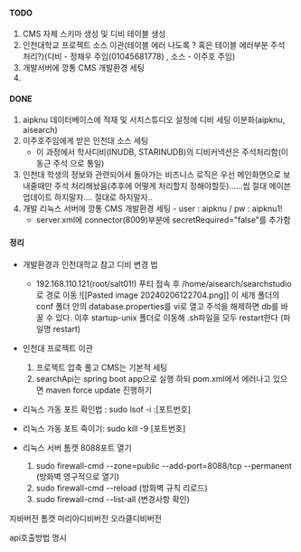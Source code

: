 
#### TODO
1. CMS 자체  스키마 생성 및 디비 테이블 생성 
2. 인천대학교 프로젝트 소스 이관(테이블 에러 나도록 ? 혹은 테이블 에러부분 주석 처리?)(디비 - 정채우 주임(01045681778) , 소스 - 이주호 주임)
3. 개발서버에 깡통 CMS 개발환경 세팅
4. 

#### DONE
 1. aipknu 데이터베이스에 적재 및 서치스튜디오 설정에 디비 세팅 이분화(aipknu, aisearch)
 2. 이주호주임에게 받은 인천대 소스 세팅
	 - 이 과정에서 학사디비(INUDB, STARINUDB)의 디비커넥션은 주석처리함(이동근 주석 으로 통일)
3. 인천대 학생의 정보와 관련되어서 돌아가는 비즈니스 로직은 우선 메인화면으로 보내줄때만 주석 처리해놨음(추후에 어떻게 처리할지 정해야할듯)......씹 절대 메이븐 업데이트 하지말자.... 절대로 하지말자..
4. 개발 리눅스 서버에 깡통 CMS 개발환경 세팅 - user : aipknu / pw : aipknu1!
	- server.xml에 connector(8009)부분에 secretRequired="false"를 추가함



#### 정리
 - 개발환경과 인천대학교 참고 디비 변경 법
	 - 192.168.110.121(root/salt01!) 푸티 접속 후 /home/aisearch/searchstudio로 경로 이동
	       ![[Pasted image 20240206122704.png]]
	     이 세개 폴더의 conf 폴더 안의 database.properties를 vi로 열고 주석을 해제하면 db를 바꿀 수 있다. 
	     이후 startup-unix 폴더로 이동해 .sh파일을 모두 restart한다 (파일명 restart)

- 인천대 프로젝트 이관
	1. 프로젝트 압축 풀고 CMS는 기본적 세팅
	2. searchApi는 spring boot app으로 실행 하되 pom.xml에서 에러나고 있으면 maven force update 진행하기

- 리눅스 가동 포트 확인법 : sudo lsof -i :\[포트번호]
- 리눅스 가동 포트 죽이기: sudo kill -9 \[포트번호]

- 리눅스 서버 톰캣 8088포트 열기
	 1. sudo firewall-cmd --zone=public --add-port=8088/tcp --permanent (방화벽 영구적으로 열기)
	 2. sudo firewall-cmd --reload (방화벽 규칙 리로드)
	 3. sudo firewall-cmd --list-all (변경사항 확인)




자바버전
톰캣
마리아디비버전
오라클디비버전

api호출방법 명시